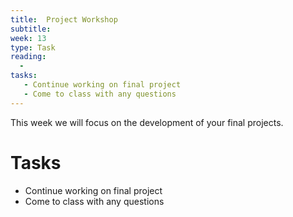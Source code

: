 ```yaml
---
title:  Project Workshop
subtitle:  
week: 13
type: Task
reading:
  - 
tasks:
   - Continue working on final project
   - Come to class with any questions
---
```



This week we will focus on the development of your final projects.





# Tasks

- Continue working on final project
- Come to class with any questions


